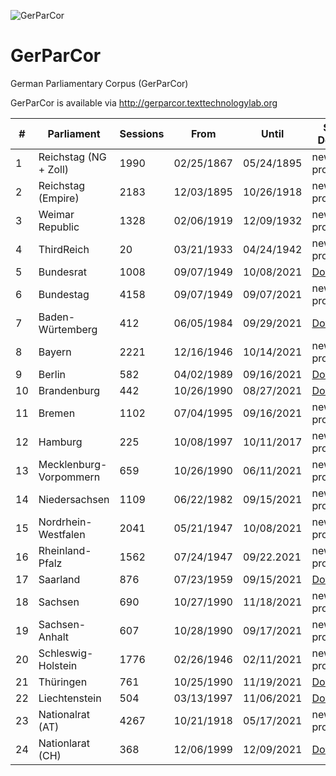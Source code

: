 ![GerParCor](https://user-images.githubusercontent.com/32450159/149387119-6d300f31-f743-436b-b1e1-baf2181ff961.png)
# GerParCor
German Parliamentary Corpus (GerParCor)

GerParCor is available via http://gerparcor.texttechnologylab.org
 
| # | Parliament | Sessions | From | Until | Status / Download |
--- | --- | --- | --- | --- | --- |
| 1 | Reichstag (NG + Zoll) | 1990 | 02/25/1867 | 05/24/1895 | new Data is processing... |
| 2 | Reichstag (Empire) | 2183 | 12/03/1895 | 10/26/1918 | new Data is processing... |
| 3 | Weimar Republic | 1328 | 02/06/1919 | 12/09/1932 | new Data is processing... |
| 4 | ThirdReich | 20 | 03/21/1933 | 04/24/1942 | new Data is processing... |
| 5 | Bundesrat | 1008 | 09/07/1949 | 10/08/2021 | [Download](http://gerparcor.texttechnologylab.org/data/Bundesrat.tar) |
| 6 | Bundestag | 4158 | 09/07/1949 | 09/07/2021 | new Data is processing... |
| 7 | Baden-Würtemberg | 412 | 06/05/1984 | 09/29/2021 | [Download](http://gerparcor.texttechnologylab.org/data/BadenWuertemberg.tar) |
| 8 | Bayern | 2221 | 12/16/1946 | 10/14/2021 | new Data is processing... |
| 9 | Berlin | 582 | 04/02/1989 | 09/16/2021 | [Download](http://gerparcor.texttechnologylab.org/data/Berlin.tar) |
| 10 | Brandenburg | 442 | 10/26/1990 | 08/27/2021 | [Download](http://gerparcor.texttechnologylab.org/data/Brandenburg.tar) |
| 11 | Bremen | 1102 | 07/04/1995 | 09/16/2021 | new Data is processing... |
| 12 | Hamburg | 225 | 10/08/1997 | 10/11/2017 | new Data is processing... |
| 13 | Mecklenburg-Vorpommern | 659 | 10/26/1990 | 06/11/2021 | new Data is processing... |
| 14 | Niedersachsen | 1109 | 06/22/1982 | 09/15/2021 | new Data is processing... |
| 15 | Nordrhein-Westfalen | 2041 | 05/21/1947 | 10/08/2021 | new Data is processing... |
| 16 | Rheinland-Pfalz | 1562 | 07/24/1947 | 09/22.2021 | new Data is processing... |
| 17 | Saarland | 876 | 07/23/1959 | 09/15/2021 | [Download](http://gerparcor.texttechnologylab.org/data/Saarland.tar) |
| 18 | Sachsen | 690 | 10/27/1990 | 11/18/2021 | new Data is processing... |
| 19 | Sachsen-Anhalt | 607 | 10/28/1990 | 09/17/2021 | new Data is processing... |
| 20 | Schleswig-Holstein | 1776 | 02/26/1946 | 02/11/2021 | new Data is processing... |
| 21 | Thüringen | 761 | 10/25/1990 | 11/19/2021 | [Download](http://gerparcor.texttechnologylab.org/data/Thueringen.tar) |
| 22 | Liechtenstein | 504 | 03/13/1997 | 11/06/2021 | [Download](http://gerparcor.texttechnologylab.org/data/Liechtenstein.tar) |
| 23 | Nationalrat (AT) | 4267 | 10/21/1918 | 05/17/2021 | new Data is processing... |
| 24 | Nationlarat (CH) | 368 | 12/06/1999 | 12/09/2021 | [Download](http://gerparcor.texttechnologylab.org/data/Schweiz.tar) |
